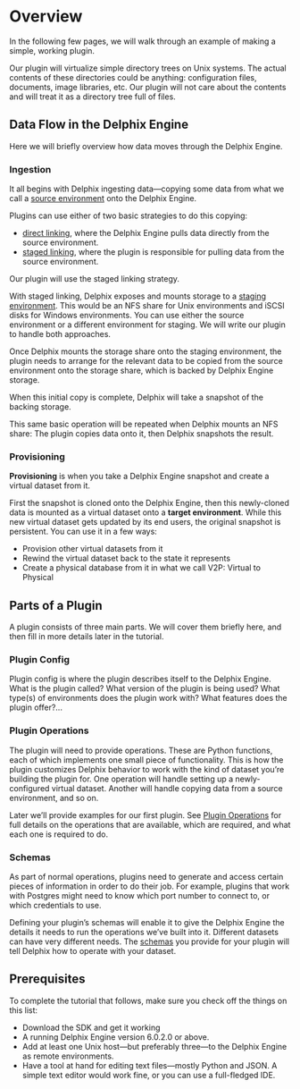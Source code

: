 # Overview

In the following few pages, we will walk through an example of making a simple, working plugin.

Our plugin will virtualize simple directory trees on Unix systems. The actual contents of these directories could be anything: configuration files, documents, image libraries, etc. Our plugin will not care about the contents and will treat it as a directory tree full of files.

## Data Flow in the Delphix Engine
Here we will briefly overview how data moves through the Delphix Engine.

### Ingestion
It all begins with Delphix ingesting data—copying some data from what we call a [source environment](../References/Glossary.md#source-environment)  onto the Delphix Engine.

Plugins can use either of two basic strategies to do this copying:

 - [direct linking](../References/Glossary.md#direct-linking), where the Delphix Engine pulls data directly from the source environment.
 - [staged linking](../References/Glossary.md#staged-linking), where the plugin is responsible for pulling data from the source environment.

Our plugin will use the staged linking strategy.

With staged linking, Delphix exposes and mounts storage to a [staging environment](../References/Glossary.md#staging-environment).  This would be an NFS share for Unix environments and iSCSI disks for Windows environments. You can use either the source environment or a different environment for staging. We will write our plugin to handle both approaches.

Once Delphix mounts the storage share onto the staging environment, the plugin needs to arrange for the relevant data to be copied from the source environment onto the storage share, which is backed by Delphix Engine storage.

When this initial copy is complete, Delphix will take a snapshot of the backing storage.

This same basic operation will be repeated when Delphix mounts an NFS share: The plugin copies data onto it, then Delphix snapshots the result.

### Provisioning
**Provisioning** is when you take a Delphix Engine snapshot and create a virtual dataset from it.

First the snapshot is cloned onto the Delphix Engine, then this newly-cloned data is mounted as a virtual dataset onto a **target environment**. While this new virtual dataset gets updated by its end users, the original snapshot is persistent. You can use it in a few ways:

 - Provision other virtual datasets from it
 - Rewind the virtual dataset back to the state it represents
 - Create a physical database from it in what we call V2P: Virtual to Physical

## Parts of a Plugin
A plugin consists of three main parts. We will cover them briefly here, and then fill in more details later in the tutorial.

### Plugin Config
Plugin config is where the plugin describes itself to the Delphix Engine. What is the plugin called? What version of the plugin is being used? What type(s) of environments does the plugin work with? What features does the plugin offer?...

### Plugin Operations
The plugin will need to provide operations. These are Python functions, each of which implements one small piece of functionality. This is how the plugin customizes Delphix behavior to work with the kind of dataset you’re building the plugin for. One operation will handle setting up a newly-configured virtual dataset. Another will handle copying data from a source environment, and so on.

Later we’ll provide examples for our first plugin. See [Plugin Operations](../References/Plugin_Operations.md) for full details on the operations that are available, which are required, and what each one is required to do.

### Schemas
As part of normal operations, plugins need to generate and access certain pieces of information in order to do their job. For example, plugins that work with Postgres might need to know which port number to connect to, or which credentials to use.

Defining your plugin’s schemas will enable it to give the Delphix Engine the details it needs to run the operations we’ve built into it. Different datasets can have very different needs. The [schemas](../References/Schemas.md) you provide for your plugin will tell Delphix how to operate with your dataset.

## Prerequisites
To complete the tutorial that follows, make sure you check off the things on this list:

- Download the SDK and get it working
- A running Delphix Engine version 6.0.2.0 or above.
- Add at least one Unix host—but preferably three—to the Delphix Engine as remote environments.
- Have a tool at hand for editing text files—mostly Python and JSON. A simple text editor would work fine, or you can use a full-fledged IDE.
